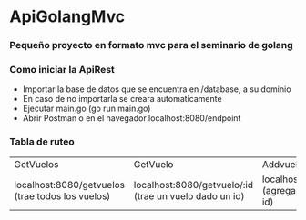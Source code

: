 # ApiGolangMvc
<h3>Pequeño proyecto en formato mvc para el seminario de golang<h3>

<h3>Como iniciar la ApiRest</h3>
<ul>
<li>Importar la base de datos que se encuentra en /database, a su dominio</li>
<li>En caso de no importarla se creara automaticamente</li>
<li>Ejecutar main.go (go run main.go)</li>
<li>Abrir Postman o en el navegador localhost:8080/endpoint</li>
 </ul>


<h3>Tabla de ruteo</h3>
<table>
  <tr>
    <td>GetVuelos</td>
    <td>GetVuelo</td>
    <td>Addvuelo</td>
    <td>Deletevuelo</td>
    <td>Updatevuelo</td>
  </tr>
  <tr>
    <td>localhost:8080/getvuelos (trae todos los vuelos)</td>
    <td>localhost:8080/getvuelo/:id (trae un vuelo dado un id)</td>
    <td>localhost:8080/addvuelo/:id (agrega un vuelo dado un id)</td>
    <td>localhost:8080/deletevuelo/:id (elimina un vuelo dado un id)</td>
    <td>localhost:8080/updatevuelo/:id (actualiza un vuelo dado un id)</td>
  </tr>
</table>
